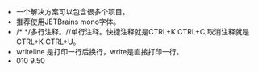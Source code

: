 - 一个解决方案可以包含很多个项目。
- 推荐使用JETBrains mono字体。
- /*    */多行注释。//单行注释。快捷注释就是CTRL+K CTRL+C,取消注释就是CTRL+K CTRL+U。
- writeline 是打印一行后换行，write是直接打印一行。
- 010 9.50
